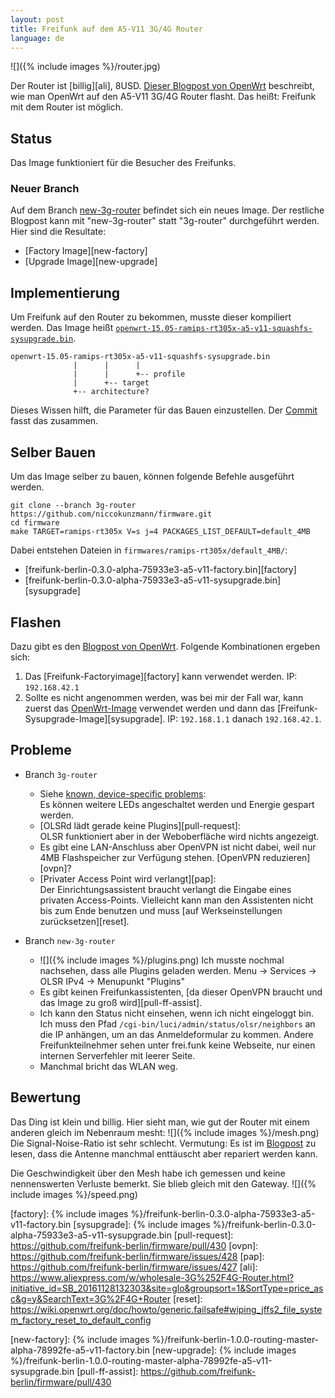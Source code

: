 ```yaml
---
layout: post
title: Freifunk auf dem A5-V11 3G/4G Router
language: de
---
```


![]({% include images %}/router.jpg)

Der Router ist [billig][ali], 8USD.
[Dieser Blogpost von OpenWrt][blog] beschreibt,
wie man OpenWrt auf den A5-V11 3G/4G Router flasht.
Das heißt: Freifunk mit dem Router ist möglich.

Status
------

Das Image funktioniert für die Besucher des Freifunks.

### Neuer Branch

Auf dem Branch [new-3g-router][new-branch] befindet sich ein neues Image.
Der restliche Blogpost kann mit "new-3g-router" statt "3g-router" durchgeführt werden.
Hier sind die Resultate:
- [Factory Image][new-factory]
- [Upgrade Image][new-upgrade]

Implementierung
---------------

Um Freifunk auf den Router zu bekommen, musste dieser kompiliert werden.
Das Image heißt
[`openwrt-15.05-ramips-rt305x-a5-v11-squashfs-sysupgrade.bin`][openwrt-image].

    openwrt-15.05-ramips-rt305x-a5-v11-squashfs-sysupgrade.bin
                  |      |      |
                  |      |      +-- profile
                  |      +-- target
                  +-- architecture?

Dieses Wissen hilft, die Parameter für das Bauen einzustellen.
Der [Commit][commit] fasst das zusammen.

Selber Bauen
------------

Um das Image selber zu bauen, können folgende Befehle ausgeführt werden.

    git clone --branch 3g-router https://github.com/niccokunzmann/firmware.git
    cd firmware
    make TARGET=ramips-rt305x V=s j=4 PACKAGES_LIST_DEFAULT=default_4MB

Dabei entstehen Dateien in `firmwares/ramips-rt305x/default_4MB/`:

- [freifunk-berlin-0.3.0-alpha-75933e3-a5-v11-factory.bin][factory]
- [freifunk-berlin-0.3.0-alpha-75933e3-a5-v11-sysupgrade.bin][sysupgrade]

Flashen
-------

Dazu gibt es den [Blogpost von OpenWrt][blog].
Folgende Kombinationen ergeben sich:

1. Das [Freifunk-Factoryimage][factory] kann verwendet werden.
   IP: `192.168.42.1`
2. Sollte es nicht angenommen werden, was bei mir der Fall war, kann zuerst das
   [OpenWrt-Image][openwrt-image] verwendet werden und dann das
   [Freifunk-Sysupgrade-Image][sysupgrade].
   IP: `192.168.1.1` danach `192.168.42.1`.

Probleme
--------

- Branch `3g-router`
  - Siehe [known, device-specific problems][blog-problems]:  
    Es können weitere LEDs angeschaltet werden und Energie gespart werden.
  - [OLSRd lädt gerade keine Plugins][pull-request]:  
    OLSR funktioniert aber in der Weboberfläche wird nichts angezeigt.
  - Es gibt eine LAN-Anschluss aber OpenVPN ist nicht dabei, weil nur 4MB
    Flashspeicher zur Verfügung stehen. [OpenVPN reduzieren][ovpn]?
  - [Privater Access Point wird verlangt][pap]:  
    Der Einrichtungsassistent braucht verlangt die Eingabe eines privaten
    Access-Points.
    Vielleicht kann man den Assistenten nicht bis zum Ende benutzen und muss
    [auf Werkseinstellungen zurücksetzen][reset].

- Branch `new-3g-router`
  - ![]({% include images %}/plugins.png)
    Ich musste nochmal nachsehen, dass alle Plugins geladen werden.
    Menu → Services → OLSR IPv4 → Menupunkt "Plugins"
  - Es gibt keinen Freifunkassistenten,
    [da dieser OpenVPN braucht und das Image zu groß wird][pull-ff-assist].
  - Ich kann den Status nicht einsehen, wenn ich nicht eingeloggt bin.
    Ich muss den Pfad `/cgi-bin/luci/admin/status/olsr/neighbors` an die IP
    anhängen, um an das Anmeldeformular zu kommen.
    Andere Freifunkteilnehmer sehen unter frei.funk keine Webseite, nur einen
    internen Serverfehler mit leerer Seite.
  - Manchmal bricht das WLAN weg.

Bewertung
---------

Das Ding ist klein und billig.
Hier sieht man, wie gut der Router mit einem anderen gleich im Nebenraum mesht:
![]({% include images %}/mesh.png)
Die Signal-Noise-Ratio ist sehr schlecht.
Vermutung: Es ist im [Blogpost][blog] zu lesen, dass die Antenne manchmal
enttäuscht aber repariert werden kann.

Die Geschwindigkeit über den Mesh habe ich gemessen und keine nennenswerten
Verluste bemerkt.
Sie blieb gleich mit den Gateway.
![]({% include images %}/speed.png)
    
[blog]: https://wiki.openwrt.org/toh/unbranded/a5-v11
[blog-problems]: https://wiki.openwrt.org/toh/unbranded/a5-v11#known_device-specific_problems
[openwrt-image]: http://downloads.openwrt.org/chaos_calmer/15.05/ramips/rt305x/openwrt-15.05-ramips-rt305x-a5-v11-squashfs-sysupgrade.bin
[commit]: https://github.com/niccokunzmann/firmware/commit/9372d44302fc793566ec9614a74950132ab9453f
[factory]: {% include images %}/freifunk-berlin-0.3.0-alpha-75933e3-a5-v11-factory.bin
[sysupgrade]: {% include images %}/freifunk-berlin-0.3.0-alpha-75933e3-a5-v11-sysupgrade.bin
[pull-request]: https://github.com/freifunk-berlin/firmware/pull/430
[ovpn]: https://github.com/freifunk-berlin/firmware/issues/428
[pap]: https://github.com/freifunk-berlin/firmware/issues/427
[ali]: https://www.aliexpress.com/w/wholesale-3G%252F4G-Router.html?initiative_id=SB_20161128132303&site=glo&groupsort=1&SortType=price_asc&g=y&SearchText=3G%2F4G+Router
[reset]: https://wiki.openwrt.org/doc/howto/generic.failsafe#wiping_jffs2_file_system_factory_reset_to_default_config

[new-branch]: https://github.com/niccokunzmann/firmware/commits/new-3g-router
[new-factory]: {% include images %}/freifunk-berlin-1.0.0-routing-master-alpha-78992fe-a5-v11-factory.bin
[new-upgrade]: {% include images %}/freifunk-berlin-1.0.0-routing-master-alpha-78992fe-a5-v11-sysupgrade.bin
[pull-ff-assist]: https://github.com/freifunk-berlin/firmware/pull/430
